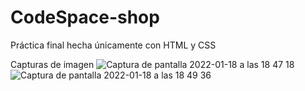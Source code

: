 # CodeSpace-shop
Práctica final hecha únicamente con HTML y CSS 

Capturas de imagen
![Captura de pantalla 2022-01-18 a las 18 47 18](https://user-images.githubusercontent.com/90695378/149991532-a59e353e-c43e-436a-b0c7-5b3d6f7d4055.png)
![Captura de pantalla 2022-01-18 a las 18 49 36](https://user-images.githubusercontent.com/90695378/149991563-9d30d452-736b-48da-a988-e67ecae05908.png)
